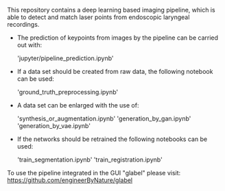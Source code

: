 This repository contains a deep learning based imaging pipeline, which is able to detect and match laser points from endoscopic laryngeal recordings.

* The prediction of keypoints from images by the pipeline can be carried out with:

  'jupyter/pipeline_prediction.ipynb'

* If a data set should be created from raw data, the following notebook can be used:

  'ground_truth_preprocessing.ipynb'
  
* A data set can be enlarged with the use of:

  'synthesis_or_augmentation.ipynb'
  'generation_by_gan.ipynb'
  'generation_by_vae.ipynb'

* If the networks should be retrained the following notebooks can be used:

  'train_segmentation.ipynb'
  'train_registration.ipynb'
  
  
To use the pipeline integrated in the GUI "glabel" please visit:
https://github.com/engineerByNature/glabel
